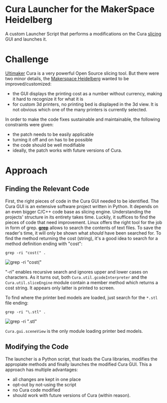 # Cura Launcher for the MakerSpace Heidelberg
A custom Launcher Script that performs a modifications on the Cura [slicing](http://reprap.org/wiki/Slicer) GUI
and launches it.

# Challenge
[Ultimaker](https://ultimaker.com/en/products/cura-software) Cura is a very powerful Open Source slicing tool. But
there were two minor details, the [Makerspace Heidelberg](https://wiki.heidelberg-makerspace.de/wiki/Main_Page)
wanted to be improved/customized:
  * the GUI displays the printing cost as a number without currency, making it hard to recognize it for what it is
  * for custom 3d printers, no printing bed is displayed in the 3d view. It is not obvious which one of the many
    printers is currently selected.

In order to make the code fixes sustainable and maintainable, the following constraints were given:
  * the patch needs to be easily applicable
  * turning it off and on has to be possible
  * the code should be well modifiable
  * ideally, the patch works with future versions of Cura.

# Approach

## Finding the Relevant Code
First, the right pieces of code in the Cura GUI needed to be identified. The Cura GUI is an extensive software project
written in Python. It depends on an even bigger C/C++ code base as slicing engine. Understanding the projects' structure
in its entirety takes time. Luckily, it suffices to find the pieces of code that need improvement. Linux offers the
right tool for the job in form of grep. [**grep**](https://en.wikipedia.org/wiki/Grep) allows to search the contents
of text files. To save the reader's time, it will only be shown what *should* have been searched for. To find the method
returning the cost (string), it's a good idea to search for a method definition ending with "cost":
```shell
grep -ri "cost(" .
```
![grep -ri "cost("](https://dirktoewe.github.io/makerspace_cura_launcher/img/grep_cost.png)

"-ri" enables recursive search and ignores upper and lower cases on characters. As it turns out, both `Cura.util.gcodeInterpreter` and the `Cura.util.sliceEngine` module contain a member method
which returns a cost string. It appears only latter is printed to screen.

To find where the printer bed models are loaded, just search for the `*.stl` file ending:
```shell
grep -ri "\.stl" .
```
![grep -ri "\.stl"](https://dirktoewe.github.io/makerspace_cura_launcher/img/grep_stl.png)

`Cura.gui.sceneView` is the only module loading printer bed models.

## Modifying the Code
The launcher is a Python script, that loads the Cura libraries, modifies the appropiate methods and finally launches the modified Cura GUI. This a approach has multiple advantages:
  * all changes are kept in one place
  * opt-out by not-using the script
  * no Cura code modified
  * should work with future versions of Cura (within reason).

